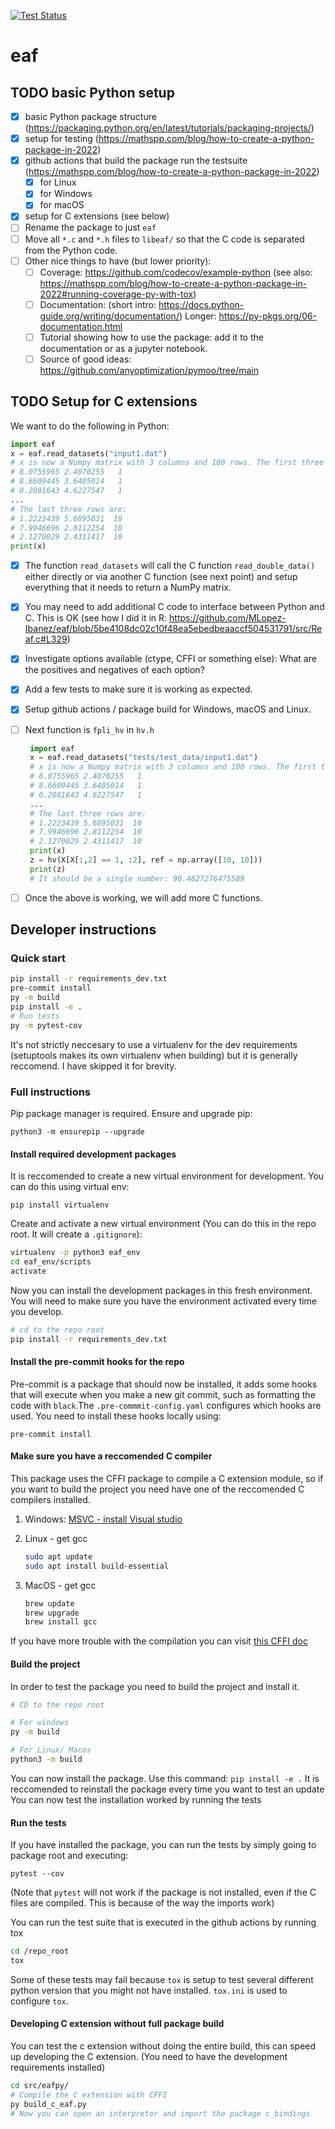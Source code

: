 [![Test Status](https://github.com/auto-optimization/eafpy/actions/workflows/tests.yaml/badge.svg)](https://github.com/auto-optimization/eafpy/actions/workflows/tests.yaml)

# eaf


## TODO basic Python setup
- [x] basic Python package structure (https://packaging.python.org/en/latest/tutorials/packaging-projects/)
- [x] setup for testing (https://mathspp.com/blog/how-to-create-a-python-package-in-2022)
- [x] github actions that build the package run the testsuite (https://mathspp.com/blog/how-to-create-a-python-package-in-2022)
  - [x] for Linux
  - [x] for Windows
  - [x] for macOS
- [x] setup for C extensions (see below)
- [ ] Rename the package to just `eaf`
- [ ] Move all `*.c` and `*.h` files to `libeaf/` so that the C code is separated from the Python code.
- [ ] Other nice things to have (but lower priority):
  - [ ] Coverage: https://github.com/codecov/example-python (see also: https://mathspp.com/blog/how-to-create-a-python-package-in-2022#running-coverage-py-with-tox)
  - [ ] Documentation: (short intro: https://docs.python-guide.org/writing/documentation/) Longer: https://py-pkgs.org/06-documentation.html
  - [ ] Tutorial showing how to use the package: add it to the documentation or as a jupyter notebook.
  - [ ] Source of good ideas: https://github.com/anyoptimization/pymoo/tree/main

## TODO Setup for C extensions

We want to do the following in Python:

```python
import eaf
x = eaf.read_datasets("input1.dat")
# x is now a Numpy matrix with 3 columns and 100 rows. The first three rows are:
# 8.0755965 2.4070255   1
# 8.6609445 3.6405014   1
# 0.2081643 4.6227547   1
...
# The last three rows are:
# 1.2223439 5.6895031  10
# 7.9946696 2.8112254  10
# 2.1270029 2.4311417  10
print(x)
```
  - [x] The function `read_datasets` will call the C function `read_double_data()` either directly or via another C function (see next point) and setup everything that it needs to return a NumPy matrix.
  - [x] You may need to add additional C code to interface between Python and C. This is OK (see how I did it in R: https://github.com/MLopez-Ibanez/eaf/blob/5be4108dc02c10f48ea5ebedbeaaccf504531791/src/Reaf.c#L329)
  - [x] Investigate options available (ctype, CFFI or something else): What are the positives and negatives of each option?
  - [x] Add a few tests to make sure it is working as expected.
  - [x] Setup github actions / package build for Windows, macOS and Linux.
  - [ ] Next function is `fpli_hv` in `hv.h`
  
      ```python
       import eaf
       x = eaf.read_datasets("tests/test_data/input1.dat")
       # x is now a Numpy matrix with 3 columns and 100 rows. The first three rows are:
       # 8.0755965 2.4070255   1
       # 8.6609445 3.6405014   1
       # 0.2081643 4.6227547   1
       ...
       # The last three rows are:
       # 1.2223439 5.6895031  10
       # 7.9946696 2.8112254  10
       # 2.1270029 2.4311417  10
       print(x)
       z = hv(X[X[:,2] == 1, :2], ref = np.array([10, 10]))
       print(z)
       # It should be a single number: 90.4627276475589
      ```
  
  - [ ] Once the above is working, we will add more C functions.
  
## Developer instructions
### Quick start

```sh
pip install -r requirements_dev.txt
pre-commit install
py -m build
pip install -e .
# Run tests
py -m pytest-cov
```

It's not strictly neccesary to use a virtualenv for the dev requirements (setuptools makes its own virtualenv when building) but it is generally reccomend. I have skipped it for brevity. 

### Full instructions
Pip package manager is required. Ensure and upgrade pip:

`python3 -m ensurepip --upgrade`

#### Install required development packages

It is reccomended to create a new virtual environment for development. You can do this using virtual env:

`pip install virtualenv`

Create and activate a new virtual environment (You can do this in the repo root. It will create a `.gitignore`):

```sh
virtualenv -p python3 eaf_env
cd eaf_env/scripts 
activate
```

Now you can install the development packages in this fresh environment. You will need to make sure you have the environment activated every time you develop.

```sh
# cd to the repo root
pip install -r requirements_dev.txt
```

#### Install the pre-commit hooks for the repo

Pre-commit is a package that should now be installed, it adds some hooks that will execute when you make a new git commit, such as formatting the code with `black`.The `.pre-commmit-config.yaml` configures which hooks are used. You need to install these hooks locally using:

`pre-commit install`

#### Make sure you have a reccomended C compiler

This package uses the CFFI package to compile a C extension module, so if you want to build the project you need have one of the reccomended C compilers installed.
1. Windows: [MSVC - install Visual studio](https://visualstudio.microsoft.com/vs/features/cplusplus/)
2. Linux - get gcc 

    ```sh
    sudo apt update
    sudo apt install build-essential
    ```
    
3. MacOS - get gcc

   ```sh
   brew update
   brew upgrade
   brew install gcc
   ```

If you have more trouble with the compilation you can visit [this CFFI doc](https://cffi.readthedocs.io/en/latest/installation.html#:~:text=Requirements%3A,to%20compile%20C%20extension%20modules.)

#### Build the project
In order to test the package you need to build the project and install it. 

```sh
# CD to the repo root

# For windows
py -m build

# For Linux/ Macos
python3 -m build
```

You can now install the package. Use this command:
`pip install -e .`
It is reccomended to reinstall  the package every time you want to test an update
You can now test the installation worked by running the tests 

#### Run the tests
If you have installed the package, you can run the tests by simply going to package root and executing:

`pytest --cov`

(Note that `pytest` will not work if the package is not installed, even if the C files are compiled. This is because of the way the imports work)

You can run the test suite that is executed in the github actions by running tox

```sh
cd /repo_root
tox
```

Some of these tests may fail because `tox` is setup to test several different python version that you might not have installed. `tox.ini` is used to configure `tox`.

#### Developing C extension without full package build

You can test the c extension without doing the entire build, this can speed up developing the C extension. (You need to have the development requirements installed)

```sh
cd src/eafpy/
# Compile the C extension with CFFI
py build_c_eaf.py
# Now you can open an interpretor and import the package c_bindings
```
